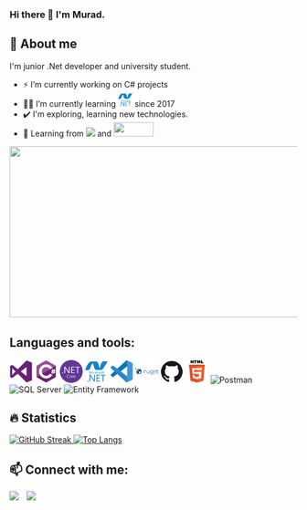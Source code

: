 ### Hi there 👋 I'm Murad.

## 🙂 About me
I'm junior .Net developer and university student.
-  ⚡ I’m currently working on C# projects
-  👨‍🎓 I’m currently learning   <img src="https://github.com/devicons/devicon/blob/master/icons/dot-net/dot-net-plain-wordmark.svg" title=".Net" alt=".Net" width="25" height="25"/> since 2017
-  ✔️ I'm exploring, learning new technologies. 
-  📖 Learning from <img src="https://img.shields.io/badge/Edx-193A3E?style=for-the-badge&logo=edx&logoColor=white" witdh="25" height="25"/> and <img src="https://img.shields.io/badge/Udemy-EC5252?style=for-the-badge&logo=Udemy&logoColor=white" width="70" height="25"/>
<!-- - 👯 I’m looking to collaborate on ...
- 🤔 I’m looking for help with ...
- 💬 Ask me about ...
- 📫 How to reach me: ...
- 😄 Pronouns: ...
-  Fun fact: ...
-->


<div align="center">
  <img src="https://media.giphy.com/media/dWesBcTLavkZuG35MI/giphy.gif" width="600" height="300"/>
</div>

## Languages and tools:

<div>
  <img src="https://github.com/devicons/devicon/blob/master/icons/visualstudio/visualstudio-plain.svg" title="Visual Studio" alt="Visual Studio" width="40" height="40"/>
  <img src="https://github.com/devicons/devicon/blob/master/icons/csharp/csharp-original.svg" title="C#" alt="C#" width="40" height="40"/>
  <img src="https://github.com/devicons/devicon/blob/master/icons/dotnetcore/dotnetcore-original.svg" title=".Net Core" alt=".Net Core" width="40" height="40"/>
  <img src="https://github.com/devicons/devicon/blob/master/icons/dot-net/dot-net-plain-wordmark.svg" title=".Net" alt=".Net" width="40" height="40"/>
  <img src="https://github.com/devicons/devicon/blob/master/icons/vscode/vscode-original.svg" title="Visual Studio Code" alt="Visual Studio Code"width="40" height="40"/>
  <img src="https://github.com/devicons/devicon/blob/master/icons/nuget/nuget-original-wordmark.svg" title="Nuget" alt="Nuget" width="40" height="40"/>
  <img src="https://github.com/devicons/devicon/blob/master/icons/github/github-original.svg" title="Github" alt="Github" width="40" height="40"/>
  <img src="https://github.com/devicons/devicon/blob/master/icons/html5/html5-original-wordmark.svg" title="Html" alt="Html" width="40" height="40"/>
  <img src="https://img.shields.io/badge/Postman-FF6C37?style=for-the-badge&logo=Postman&logoColor=white" title="Postman" alt="Postman" width="80" height="40"/>
  <img src="https://user-images.githubusercontent.com/67361462/171796159-94085a01-ef02-4448-a230-b23dec4f4f07.png" title="SQL Server" alt="SQL Server" width="40" height="40"/>
  <img src="https://user-images.githubusercontent.com/67361462/171989554-faa3f227-bed7-486f-b918-1b2b812735f0.png" title="Entity Framework" alt="Entity Framework" width="85" height="40"/>
</div>

## 🔥 Statistics

[![GitHub Streak](http://github-readme-streak-stats.herokuapp.com?user=Murad04&theme=radical&count_private=true&background=000000)
![Top Langs](https://github-readme-stats.vercel.app/api?username=Murad04&show_icons=true&count_private=true&theme=codeSTACKr)](https://git.io/streak-stats)
<!-- ## 💻 Languages and Tools:
<img align="left" alt="SQL" width="30px" src="https://user-images.githubusercontent.com/67361462/167311948-01663ad9-d500-4030-87ba-2be4145c0fb2.png" />
<img align="left" width="40px" src="https://user-images.githubusercontent.com/67361462/167312225-83edae9a-29a3-4505-bbf5-35f835f236ea.png" />
<br/>-->
## 📫 Connect with me:
<a href="https://twitter.com/Muradm04">
  <img align="left" width="30px" src="https://user-images.githubusercontent.com/67361462/167311604-1112f7c3-22c2-407f-bb04-3d0f16cf0973.png" />
</a>
<a href="https://az.linkedin.com/in/murad-m-139950241">
  <img align="left" width="30px" src="https://user-images.githubusercontent.com/67361462/173109519-be102671-e2de-495c-b565-a507487126c5.png" />
</a>

<br>

